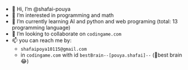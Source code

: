 - 👋 Hi, I’m @shafai-pouya
- 👀 I’m interested in programming and math
- 🌱 I’m currently learning AI and python and web programing (total: 13 programming language)
- 💞️ I’m looking to collaborate on `codingame.com`
- 📫 you can reach me by:
	- `shafaipoya10115@gmail.com`
	- in `codingame.com` with id `bestBrain--[pouya.shafai]--` (🤣best brain😂) 

<!---
shafai-pouya/shafai-pouya is a ✨ special ✨ repository because its `README.md` (this file) appears on your GitHub profile.
You can click the Preview link to take a look at your changes.
--->

